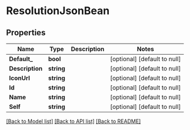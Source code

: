 # ResolutionJsonBean

## Properties
Name | Type | Description | Notes
------------ | ------------- | ------------- | -------------
**Default_** | **bool** |  | [optional] [default to null]
**Description** | **string** |  | [optional] [default to null]
**IconUrl** | **string** |  | [optional] [default to null]
**Id** | **string** |  | [optional] [default to null]
**Name** | **string** |  | [optional] [default to null]
**Self** | **string** |  | [optional] [default to null]

[[Back to Model list]](../README.md#documentation-for-models) [[Back to API list]](../README.md#documentation-for-api-endpoints) [[Back to README]](../README.md)

